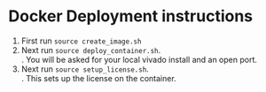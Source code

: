 # Docker Deployment instructions

1. First run `source create_image.sh`
2. Next run `source deploy_container.sh`. <br/>. You will be asked for your local vivado install and an open port.
3. Next run `source setup_license.sh`. <br />. This sets up the license on the container.

